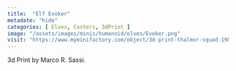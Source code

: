 ```yaml
---
title:  "Elf Evoker"
metadate: "hide"
categories: [ Elves, Casters, 3dPrint ]
image: "/assets/images/minis/humanoid/elves/Evoker.png"
visit: "https://www.myminifactory.com/object/3d-print-thalmor-squad-198577"
---
```

3d Print by Marco R. Sassi.
